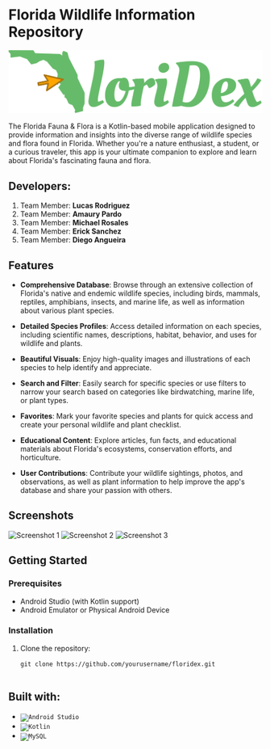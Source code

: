 # Florida Wildlife Information Repository

![Floridex Logo](app/src/main/res/drawable/floridex_logo.png)

The Florida Fauna & Flora is a Kotlin-based mobile application designed to provide information and insights into the diverse range of wildlife species and flora found in Florida. Whether you're a nature enthusiast, a student, or a curious traveler, this app is your ultimate companion to explore and learn about Florida's fascinating fauna and flora.


## Developers: 
1. Team Member: **Lucas Rodriguez**
2. Team Member: **Amaury Pardo**
3. Team Member: **Michael Rosales**
4. Team Member: **Erick Sanchez**
5. Team Member: **Diego Angueira**



## Features

- **Comprehensive Database**: Browse through an extensive collection of Florida's native and endemic wildlife species, including birds, mammals, reptiles, amphibians, insects, and marine life, as well as information about various plant species.

- **Detailed Species Profiles**: Access detailed information on each species, including scientific names, descriptions, habitat, behavior, and uses for wildlife and plants.

- **Beautiful Visuals**: Enjoy high-quality images and illustrations of each species to help identify and appreciate.

- **Search and Filter**: Easily search for specific species or use filters to narrow your search based on categories like birdwatching, marine life, or plant types.

- **Favorites**: Mark your favorite species and plants for quick access and create your personal wildlife and plant checklist.

- **Educational Content**: Explore articles, fun facts, and educational materials about Florida's ecosystems, conservation efforts, and horticulture.

- **User Contributions**: Contribute your wildlife sightings, photos, and observations, as well as plant information to help improve the app's database and share your passion with others.

## Screenshots

![Screenshot 1](screenshots/screenshot1.png)
![Screenshot 2](screenshots/screenshot2.png)
![Screenshot 3](screenshots/screenshot3.png)

## Getting Started

### Prerequisites

- Android Studio (with Kotlin support)
- Android Emulator or Physical Android Device





### Installation

1. Clone the repository:
   ```shell
   git clone https://github.com/yourusername/floridex.git
   

## Built with: 
<ul>
 <li><code><img width="50" src="https://user-images.githubusercontent.com/25181517/192108895-20dc3343-43e3-4a54-a90e-13a4abbc57b9.png" alt="Android Studio" title="Android Studio"/></code></li>
<li><code><img width="50" src="https://user-images.githubusercontent.com/25181517/185062810-7ee0c3d2-17f2-4a98-9d8a-a9576947692b.png" alt="Kotlin" title="Kotlin"/></code></li>
 	<li><code><img width="50" src="https://user-images.githubusercontent.com/25181517/183896128-ec99105a-ec1a-4d85-b08b-1aa1620b2046.png" alt="MySQL" title="MySQL"/></code></li>
</ul>

